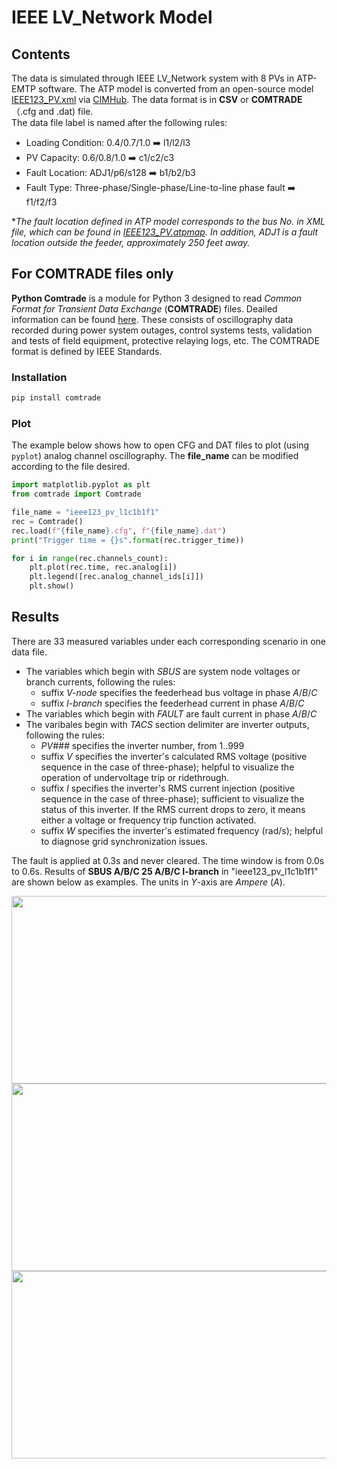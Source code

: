 # IEEE LV_Network Model
## Contents
The data is simulated through IEEE LV_Network system with 8 PVs in ATP-EMTP software. The ATP model is converted from an open-source model [IEEE123_PV.xml](https://github.com/GRIDAPPSD/CIMHub/blob/feature/SETO/OEDI/xml/IEEE123_PV.xml) via [CIMHub](https://github.com/GRIDAPPSD/CIMHub/tree/feature/SETO). The data format is in **CSV** or **COMTRADE**（.cfg and .dat) file.<br>
The data file label is named after the following rules:<br>
* Loading Condition: 0.4/0.7/1.0 ➡️ l1/l2/l3<br>
* PV Capacity: 0.6/0.8/1.0 ➡️ c1/c2/c3<br>
* Fault Location: ADJ1/p6/s128 ➡️ b1/b2/b3<br>
* Fault Type: Three-phase/Single-phase/Line-to-line phase fault ➡️ f1/f2/f3<br>

*_The fault location defined in ATP model corresponds to the bus No. in XML file, which can be found in [IEEE123_PV.atpmap](https://github.com/yuqingdong0/Transient-Data-for-OEDI/blob/main/Simulation%20Data/IEEE%20123/IEEE123_PV.atpmap). In addition, ADJ1 is a fault location outside the feeder, approximately 250 feet away._<br>

## For COMTRADE files only
**Python Comtrade** is a module for Python 3 designed to read *Common Format for Transient Data Exchange* (**COMTRADE**) files. Deailed information can be found [here](https://github.com/dparrini/python-comtrade). These consists of oscillography data recorded during power system outages, control systems tests, validation and tests of field equipment, protective relaying logs, etc. The COMTRADE format is defined by IEEE Standards.
### Installation

```python
pip install comtrade
```

### Plot
The example below shows how to open CFG and DAT files to plot (using `pyplot`) analog channel oscillography. The **file_name** can be modified according to the file desired.

```python
import matplotlib.pyplot as plt
from comtrade import Comtrade

file_name = "ieee123_pv_l1c1b1f1"
rec = Comtrade()
rec.load(f"{file_name}.cfg", f"{file_name}.dat")
print("Trigger time = {}s".format(rec.trigger_time))

for i in range(rec.channels_count):
    plt.plot(rec.time, rec.analog[i])
    plt.legend([rec.analog_channel_ids[i]])
    plt.show()
```

## Results
There are 33 measured variables under each corresponding scenario in one data file.
* The variables which begin with _SBUS_ are system node voltages or branch currents, following the rules:
  * suffix _V-node_ specifies the feederhead bus voltage in phase _A_/_B_/_C_
  * suffix _I-branch_ specifies the feederhead current in phase _A_/_B_/_C_
* The variables which begin with _FAULT_ are fault current in phase _A_/_B_/_C_
* The varibales begin with _TACS_ section delimiter are inverter outputs, following the rules:
    * _PV###_ specifies the inverter number, from 1..999
    * suffix _V_ specifies the inverter's calculated RMS voltage (positive sequence in the case of three-phase); helpful to visualize the operation of undervoltage trip or ridethrough.
    * suffix _I_ specifies the inverter's RMS current injection (positive sequence in the case of three-phase); sufficient to visualize the status of this inverter. If the RMS current drops to zero, it means either a voltage or frequency trip function activated.
    * suffix _W_ specifies the inverter's estimated frequency (rad/s); helpful to diagnose grid synchronization issues.
   
The fault is applied at 0.3s and never cleared. The time window is from 0.0s to 0.6s. Results of **SBUS A/B/C 25 A/B/C I-branch** in "ieee123_pv_l1c1b1f1" are shown below as examples. The units in *Y*-axis are *Ampere* (*A*).<br>

<div align=center><img src="https://user-images.githubusercontent.com/113486786/205838702-e1ed48c9-12df-47ed-a4f7-42fc1b681617.png" width="600" height="300">
<div align=center><img src="https://user-images.githubusercontent.com/113486786/205838721-df475388-3c5f-4ee6-ad7c-bcd782be61c1.png" width="600" height="300">
<div align=center><img src="https://user-images.githubusercontent.com/113486786/205838745-1361b8d2-f49a-441f-9c2f-3a56611481af.png" width="600" height="300">
